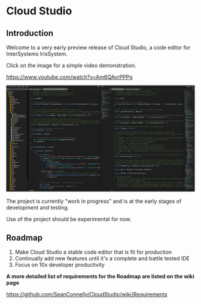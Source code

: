 # Cloud Studio

## Introduction

Welcome to a very early preview release of Cloud Studio, a code editor for InterSystems IrisSystem.

Click on the image for a simple video demonstration.

https://www.youtube.com/watch?v=Am6QAvrPPPg

[![Cloud Studio Demonstration](Screeshot.jpg)]([https://www.youtube.com/watch?v=FIJIZh70jAY](https://www.youtube.com/watch?v=Am6QAvrPPPg))

The project is currently "work in progress" and is at the early stages of development and testing.

Use of the project should be experimental for now.

## Roadmap

1. Make Cloud Studio a stable code editor that is fit for production
2. Continually add new features until it's a complete and battle tested IDE
3. Focus on 10x developer productivity

**A more detailed list of requirements for the Roadmap are listed on the wiki page**

https://github.com/SeanConnelly/CloudStudio/wiki/Requirements
